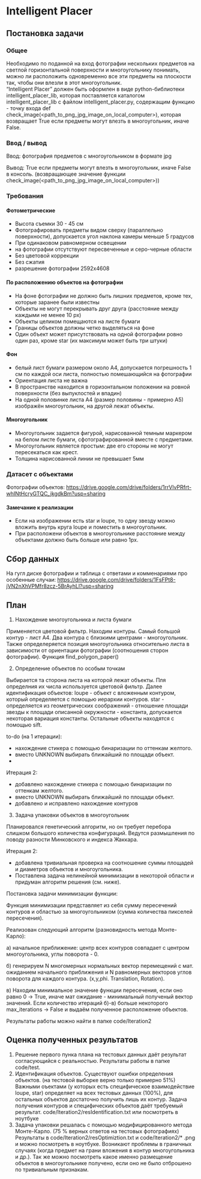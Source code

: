 # Intelligent Placer

## Постановка задачи
### Общее
Необходимо по поданной на вход фотографии нескольких предметов на светлой горизонтальной поверхности и многоугольнику понимать, можно ли расположить одновременно все эти предметы на плоскости так, чтобы они влезли в этот многоугольник.  
“Intelligent Placer” должен быть оформлен в виде python-библиотеки intelligent_placer_lib, которая поставляется каталогом intelligent_placer_lib с файлом intelligent_placer.py, содержащим функцию - точку входа def check_image(<path_to_png_jpg_image_on_local_computer>), которая возвращает True если предметы могут влезть в многоугольник, иначе False.

### Ввод / вывод
Ввод: фотография предметов с многоугольником в формате jpg

Вывод: True если предметы могут влезть в многоугольник, иначе False в консоль. (возвращающее значение функции check_image(<path_to_png_jpg_image_on_local_computer>)) 

### Требования 
#### Фотометрические
- Высота съемки 30 - 45 см
- Фотографировать предметы видом сверху (параллельно поверхности), допускается угол наклона камеры меньше 5 градусов
- При одинаковом равномерном освещении
- на фотографии отсутствуют пересвеченные и серо-черные области
- Без цветовой коррекции
- Без сжатия
- разрешение фотографии 2592x4608

#### По расположению объектов на фотографии
- На фоне фотографии не должно быть лишних предметов, кроме тех, которые заранее были известны
- Объекты не могут перекрывать друг друга (расстояние между каждыми не менее 10 px)
- Объекты целиком помещаются на листе бумаги
- Границы объектов должны четко выделяться на фоне 
- Один объект может присутствовать на  одной фотографии ровно один раз, кроме star (их максимум может быть три штуки)

#### Фон
- белый лист бумаги размером около А4, допускается погрешность 1 см по каждой оси листа, полностью помешающийся на фотографии 
- Ориентация листа не важна
- В пространстве находится в горизонтальном положении на ровной поверхности (без выпуклостей и впадин)
- На одной половинке листа A4 (размер половины - примерно A5) изображён многоугольник, на другой лежат объекты.

#### Многоугольник
- Многоугольник задается фигурой, нарисованной темным маркером на белом листе бумаги, сфотографированной вместе с предметами.
- Многоугольник является простым: две его стороны не могут пересекаться как крест.
- Толщина нарисованной линии не превышает 5мм

### Датасет с объектами
Фотографии объектов: https://drive.google.com/drive/folders/1rrVlvPRfrt-whINtHcryGTQC_jkgdkBm?usp=sharing

#### Замечание к реализации
- Если на изображении есть star и loupe, то одну звезду можно вложить внутрь круга loupe и поместить в многоугольник.
- При расположени объектов в многоугольнике расстояние между объектами должно быть больше или равно 1px.

## Сбор данных
На гугл диске фотографии и таблица с ответами и комменариями про особенные случаи: https://drive.google.com/drive/folders/1FsFPt8-jVN2nXhVPMfr8zcz-5BrAyhLl?usp=sharing

## План
1) Нахождение многоугольника и листа бумаги

Применяется цветовой фильтр. Находим контуры. Самый большой контур - лист А4. Два контура с близкими центрами - многоугольник. Также определеряется позиция многоугольника относительно листа в зависимости от ориентации фотографии (соотношения сторон фотографии). Функция find_polygon_paper()

2) Определение объектов по особым точкам

Выбирается та сторона листа на которой лежат объекты. Пля определния их числа используется цветовой фильтр. Далее идентификация объектов: 
loupe - объект с вложенным контуром, который определяется с помощью иерархии контуров. 
star - определяется из геометрических соображений - отношение площади звезды к площади описанной окружности - константа, допускается некоторая вариация константы.
Остальные объекты находятся с помощью sift.

to-do (на 1 итерации): 
- нахождение стикера с помощью бинаризации по оттенкам желтого.
- вместо UNKNOWN выбирать ближайший по площади объект.
- 
Итерация 2:
- добавлено нахождение стикера с помощью бинаризации по оттенкам желтого.
- вместо UNKNOWN выбирать ближайший по площади объект.
- добавлено и исправлено нахождение контуров

3) Задача упаковки объектов в многоугольник

Планировался генетический алгоритм, но он требует перебора слишком большого количества конфигураций. Ведутся размышления по поводу разности Минковского и индекса Жаккара.

Итерация 2:
- добавлена тривиальная проверка на соотношение суммы площадей и диаметров объектов и многоугольника.
- Поставлена задача нелинейной минимизации в некоторой области и придуман алгоритм решения (см. ниже).

Постановка задачи минимизации функции:

Функция минимизации представляет из себя сумму пересечений контуров и областью за многоугольником (сумма количества пикселей пересечения).

Реализован следующий алгоритм (разновидность метода Монте-Карло):

а) начальное приближение: центр всех контуров совпадает с центром многоугольника, углы поворота - 0.

б) генерируем N многомерных нормальных вектор перемещений с мат. ожиданием начального приближения и N равномерных векторов углов поворота для каждого контура. (x,y,phi. Translation, Rotation).

в) Находим минимальное значение функции пересечения, если оно равно 0 -> True, иначе мат ожидание - минимальный полученый вектор значений. Если количество итераций б)-в) больше некоторого max_iterations -> False и выдаём полученное расположение объектов. 

Результаты работы можно найти в папке code/Iteration2
## Оценка полученных результатов
1) Решение первого пунка плана на тестовых данных даёт результат согласующийся с реальностью. Результаты работы в папке code/test.
2) Идентификация объектов. Существуют ошибки определения объектов. (на тестовой выборке верно только примерно 51%) Важными оъектами (у которых есть специфическое взаимодействие loupe, star) определяет на всех тестовых данных (100%), для остальных объектов достаточно получить лишь их контур. Задача получения контуров и специфических объектов даёт требуемый результат. code/Iteration2/resIdentification.txt или посмотреть в ноутбуке
4) Задача упаковки решалась с помощью модифицированного метода Монте-Карло. (75 % верных ответов на тестовых фотографиях) Результаты в code/Iteration2/resOptimiztion.txt и code/Iteration2/* .png и можно посмотреть в ноутбуке. Возникают проблемы в граничных случаях (когда предмет на грани вложения в контур многоугольника и др.). Так же можно посмотреть какое именно размещение объектов в многоугольнике получено, если оно не было отброшено по тривиальным признакам.
